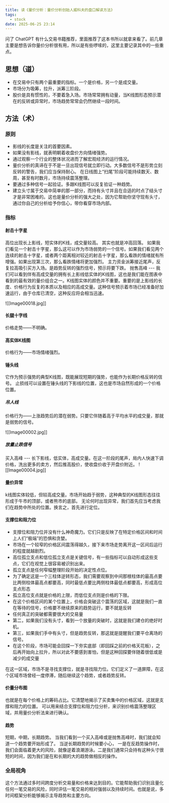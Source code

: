 ```yaml
---
title: 读《量价分析：量价分析创始人威科夫的盘口解读方法》
tags:
  - stock
date: 2025-06-25 23:14
---
```


问了 ChatGPT 有什么交易书籍推荐，里面推荐了这本书所以就拿来看了。前几章主要是想告诉你量价分析很有用，所以是有些啰嗦的，这里主要记录其中的一些重点。

## 思想（道）
- 在交易中只有两个最重要的指标。一个是价格，另一个是成交量。  
- 市场分为吸筹，拉升，派筹三阶段。
- 股价是具有惯性的，不要着急入场。市场常常拥有动量，当K线图形态预示潜在的反转或异常时，市场趋势常常会仍然继续一段时间。

## 方法（术）
### 原则
- 影线的长度是关注的首要因素。
- 如果没有影线，就表明朝着收盘价方向情绪强势。
- 通过观察一个行业的整体状况进而了解宏观经济的运行情况。
- 量价分析的真谛在于不是一旦出现信号就立即行动。大多数信号不是形势立刻反转的警告，我们应当保持耐心。  在日线图上“扫尾”阶段可能持续数天、数周，甚至有时数月，市场持续震荡整理。
- 要通过多种信号一起验证。多跟K线图可以反复验证一种趋势。
- 建立头寸属于交易中简单的那一部分，而持有头寸并且在合适的时点了结头寸才是非常困难的。这也是量价分析的强大之处，因为它帮助你坚守现有头寸，通过你自己的分析给予你信心，带你看穿市场内部。
### 指标
#### 射击十字星
高位出现长上影线，短实体的K线，成交量较高。
其实也就是冲高回落。
如果我们看见一个射击十字星，那么这可以作为市场弱势的一个信号。如果我们看见两个连续的射击十字星，或者两个距离相对较近的射击十字星，那么看跌的情绪就有所增强。如果出现第三次，那么看跌情绪将更加强烈。
主力资金派筹接近尾声，反复拉高吸引买方入场。是趋势反转的强烈信号，预示将要下跌。
抛售高峰 --- 我们可以看到伴有高成交量的拥有长上影线低实体的K线图，这也是我们能在图表中看到的最有效的量价组合之一。K线图实体的颜色并不重要。重要的是上影线的长度、价格行为反复的本质以及相应的高成交量。这种信号预示着市场已经准备好加速运行，由于仓库已清空，这种反应将会相当迅速。  


![[Image00018.jpg]]

#### 长腿十字线
价格走势——不明确。

#### 高实体K线图
价格行为——市场情绪强烈。

#### 锤头线
它作为预示强势的典型K线图，既能展现短期的强势，也能作为长期价格反转的信号。
止损线可以设置在锤头线的下影线的位置，这也是市场自然形成的一个价格位置。
##### 吊人线
价格行为——上涨趋势后的潜在弱势。只要它伴随着高于平均水平的成交量，那就是弱势的信号。

![[Image00002.jpg]]

##### 放量止跌信号

买入高峰 --- 长下影线，低实体，高成交量。在这一阶段的尾声，局内人快速下调价格，洗出更多的卖方，然后推高股价，使收盘价收于开盘价附近。
![[Image00004.jpg]]
#### 量价异常
k线图实体较低，但较高成交量。市场开始趋于弱势，这种典型的K线图形态往往形成于牛市的顶部，或者熊市的底部。
无论何时出现异常，我们首先应当考虑我们在趋势中所处的位置。换言之，首先进行定位。

#### 支撑位和阻力位  
- 支撑位和阻力位并没有什么神奇魔力。它们只是反映了在特定价格区间和时间上人们“极端”的恐惧和贪婪。  
- 市场在一个较窄的价格区间震荡得越久，接下来市场走势离开这一区间后运行的程度就越剧烈。 
- 高位孤立支点和低位孤立支点是关键信号，有一些指标可以自动形成这些支点，它们在视觉上很容易被识别出来。  
- 孤立支点是任何窄幅整理阶段开始的决定性点位。  
- 为了确定这是一个三柱体逆转形态，我们需要观察到中间那根柱体的最高点要比两侧柱体最高点都要高，同时最低点要比两侧柱体最低点都要高，形成高位支点形态  
- 孤立高位支点就是价格的上限，而低位支点则是价格的下限。  
- 在这个价格区间的某个位置上，价格会突破这个震荡的区域，这就是我们一直在等待的信号，价格要不继续原来的趋势运行，要不就是反转
- 任何真正的突破都需要很大的交易量  
- 第二，如果我们没有头寸，看到一个放量的突破时，这就是我们建仓的绝好时机。  
- 第三，如果我们手中有头寸，但是趋势反转，那这就是提醒我们要平仓离场的信号。  
- 在这个阶段，市场可能会回探一下夯实底部（即回踩之前的价格天花板），之后再开始向上拉升，所以对此不要感到害怕，但是这种回探要伴随着很低或是减少的成交量  

在这一区域，市场不是寻找支撑位，就是寻找阻力位。它们定义了一道屏障，在这个区域市场曾经一度停滞，随后继续这个趋势，或者趋势反转。  

#### 价量分布图
也就是在每个价格上的筹码占比。它清楚地揭示了买卖集中的价格区域，这就是支撑和阻力的位置。
可以用来结合支撑位和阻力位分析，来识别价格震荡整理区域，并用量价分析法来进行确认。  
#### 趋势
短期，中期，长期趋势。
当我们看到一个买入高峰或是抛售高峰时，我们就会知道一个趋势要开始形成了。
当逆长期趋势的时候要小心， 一是在反趋势操作时，我们会面临着更大的风险，就像逆着浪潮游泳。二是我们通常只会持有这种头寸很短的时间，因为我们是在和长期的大的趋势做相反的操作。 

### 全局视角

这个方法通过多时间跨度分析交易量和价格来达到目的。它能帮助我们识别且量化任何一笔交易的风险，同时评估一笔交易的相对强弱以及持续时间。也就是说，多时间框架分析能够揭示主导趋势和主要方向。





